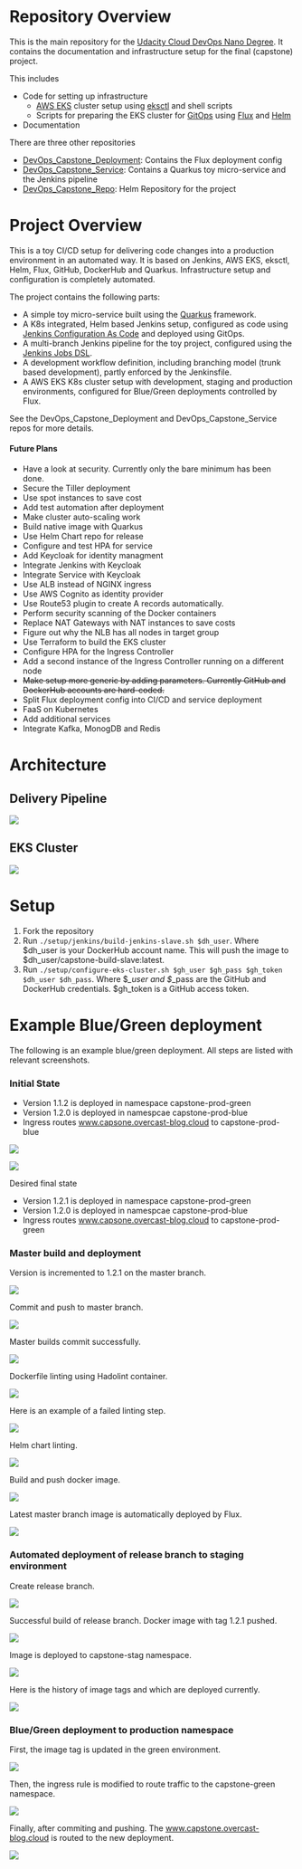 # Repository Overview

This is the main repository for the [Udacity Cloud DevOps Nano Degree](https://www.udacity.com/course/cloud-dev-ops-nanodegree--nd9991).
It contains the documentation and infrastructure setup for the final (capstone) project.

This includes
* Code for setting up infrastructure
  - [AWS EKS](https://aws.amazon.com/de/eks/) cluster setup using [eksctl](https://github.com/weaveworks/eksctl) and shell scripts
  - Scripts for preparing the EKS cluster for [GitOps](https://www.weave.works/technologies/gitops/) using [Flux](https://www.weave.works/oss/flux/) 
  and [Helm](https://helm.sh/)
* Documentation

There are three other repositories 
* [DevOps_Capstone_Deployment](https://github.com/FlorianSeidel/DevOps_Capstone_Deployment):  Contains the Flux deployment config
* [DevOps_Capstone_Service](https://github.com/FlorianSeidel/DevOps_Capstone_Service): Contains a Quarkus toy micro-service and the Jenkins pipeline
* [DevOps_Capstone_Repo](https://github.com/FlorianSeidel/DevOps_Capstone_Repo): Helm Repository for the project


# Project Overview

This is a toy CI/CD setup for delivering code changes into a production environment in an automated way.
It is based on Jenkins, AWS EKS, eksctl, Helm, Flux, GitHub, DockerHub and Quarkus.
Infrastructure setup and configuration is completely automated. 

The project contains the following parts:
- A simple toy micro-service built using the [Quarkus](https://quarkus.io/) framework.
- A K8s integrated, Helm based Jenkins setup, configured as code using [Jenkins Configuration As Code](https://jenkins.io/projects/jcasc/) and deployed using GitOps.
- A multi-branch Jenkins pipeline for the toy project, configured using the [Jenkins Jobs DSL](https://jenkinsci.github.io/job-dsl-plugin/).
- A development workflow definition, including branching model (trunk based development), partly enforced by the Jenkinsfile.
- A AWS EKS K8s cluster setup with development, staging and production environments, configured for Blue/Green deployments controlled by Flux. 

See the DevOps_Capstone_Deployment and DevOps_Capstone_Service repos for more details.

#### Future Plans

- Have a look at security. Currently only the bare minimum has been done.
- Secure the Tiller deployment
- Use spot instances to save cost
- Add test automation after deployment
- Make cluster auto-scaling work
- Build native image with Quarkus
- Use Helm Chart repo for release
- Configure and test HPA for service
- Add Keycloak for identity managment
- Integrate Jenkins with Keycloak
- Integrate Service with Keycloak
- Use ALB instead of NGINX ingress
- Use AWS Cognito as identity provider
- Use Route53 plugin to create A records automatically. 
- Perform security scanning of the Docker containers
- Replace NAT Gateways with NAT instances to save costs
- Figure out why the NLB has all nodes in target group
- Use Terraform to build the EKS cluster
- Configure HPA for the Ingress Controller
- Add a second instance of the Ingress Controller running on a different node
- ~~Make setup more generic by adding parameters. Currently GitHub and DockerHub accounts are hard-coded.~~
- Split Flux deployment config into CI/CD and service deployment
- FaaS on Kubernetes
- Add additional services
- Integrate Kafka, MonogDB and Redis

# Architecture 

## Delivery Pipeline

![](BigPicture-Delivery.png)

## EKS Cluster

![](Capstone-EKS-Cluster.png)

# Setup

1. Fork the repository
2. Run ```./setup/jenkins/build-jenkins-slave.sh $dh_user```. Where $dh_user is your DockerHub account name. This will push the image to $dh_user/capstone-build-slave:latest.
3. Run ```./setup/configure-eks-cluster.sh $gh_user $gh_pass $gh_token $dh_user $dh_pass```.
Where $*_user and $*_pass are the GitHub and DockerHub credentials. $gh_token is a GitHub access token.


# Example Blue/Green deployment

The following is an example blue/green deployment. All steps are listed with relevant screenshots.

### Initial State
- Version 1.1.2 is deployed in namespace capstone-prod-green
- Version 1.2.0 is deployed in namespcae capstone-prod-blue
- Ingress routes www.capsone.overcast-blog.cloud to capstone-prod-blue

![](deployment-example/1_InitialState.png)

![](deployment-example/2_IngressInitialState.png)

Desired final state
- Version 1.2.1 is deployed in namespace capstone-prod-green
- Version 1.2.0 is deployed in namespcae capstone-prod-blue
- Ingress routes www.capsone.overcast-blog.cloud to capstone-prod-green

### Master build and deployment

Version is incremented to 1.2.1 on the master branch.

![](deployment-example/3_IncrementPatch.png)

Commit and push to master branch.

![](deployment-example/4_PushToMaster.png)

Master builds commit successfully.

![](deployment-example/5_SuccessfulBuildOfMaster.png)

Dockerfile linting using Hadolint container.

![](deployment-example/6_Lint_DockerFile.png)

Here is an example of a failed linting step.

![](deployment-example/6.1_Failed_Docker_Lint.png)


Helm chart linting.

![](deployment-example/7_Lint_Helm_Chart.png)

Build and push docker image.

![](deployment-example/8_BuildAndPushImage.png)

Latest master branch image is automatically deployed by Flux.

![](deployment-example/9_LatestMasterBranchImageDeployed.png)

### Automated deployment of release branch to staging environment

Create release branch.

![](deployment-example/10_CreateReleaseBranch.png)

Successful build of release branch. Docker image with tag 1.2.1 pushed.

![](deployment-example/11_SuccessFullReleaseBuild.png)

Image is deployed to capstone-stag namespace.

![](deployment-example/12_PathVersionDeployedInStagingNamespace.png)

Here is the history of image tags and which are deployed currently.

![](deployment-example/13_ImagesDeployedInStagAndDev.png)

### Blue/Green deployment to production namespace

First, the image tag is updated in the green environment. 

![](deployment-example/15_DeployNewVersionToGreenEnv.png)

Then, the ingress rule is modified to route traffic to the capstone-green namespace.

![](deployment-example/16_SwitchIngressToGreenFile.png)

Finally, after commiting and pushing. The www.capstone.overcast-blog.cloud is routed to the new deployment.

![](deployment-example/17_IngressSwitchedToGreen.png)
















